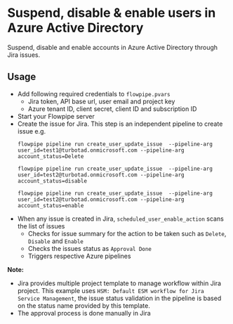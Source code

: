 # Suspend, disable & enable users in Azure Active Directory

Suspend, disable and enable accounts in Azure Active Directory through Jira issues.

## Usage

- Add following required credentials to `flowpipe.pvars`
  - Jira token, API base url, user email and project key
  - Azure tenant ID, client secret, client ID and subscription ID
- Start your Flowpipe server
- Create the issue for Jira. This step is an independent pipeline to create issue e.g.
  ```
  flowpipe pipeline run create_user_update_issue  --pipeline-arg user_id=test1@turbotad.onmicrosoft.com --pipeline-arg account_status=Delete

  flowpipe pipeline run create_user_update_issue  --pipeline-arg user_id=test2@turbotad.onmicrosoft.com --pipeline-arg account_status=disable

  flowpipe pipeline run create_user_update_issue  --pipeline-arg user_id=test2@turbotad.onmicrosoft.com --pipeline-arg account_status=enable
  ```
- When any issue is created in Jira, `scheduled_user_enable_action` scans the list of issues
  - Checks for issue summary for the action to be taken such as `Delete`, `Disable` and `Enable`
  - Checks the issues status as `Approval Done`
  - Triggers respective Azure pipelines

**Note:**
- Jira provides multiple project template to manage workflow within Jira project. This example uses `HSM: Default ESM workflow for Jira Service Management`, the issue status validation in the pipeline is based on the status name provided by this template.
- The approval process is done manually in Jira


